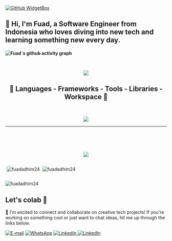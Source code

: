 [![GitHub WidgetBox](https://github-widgetbox.vercel.app/api/profile?username=fuadadhim24&data=followers,repositories,stars,commits&theme=radical)](https://github.com/yeazin)
<!-- <h3 align ="center"> <strong> Let`s Code.Build & FUN </strong> </h3>  -->


<h2>👋 Hi, I'm Fuad, a Software Engineer from Indonesia who loves diving into new tech and learning something new every day.<h4>


![Fuad`s github activity graph](https://github-readme-activity-graph.vercel.app/graph?username=fuadadhim24&theme=github-compact)


<br>

 <p align="center">
  <img src="https://capsule-render.vercel.app/api?type=waving&color=gradient&height=80&section=footer"/>
</p>

<h2 align="center" > 💫 Languages - Frameworks - Tools - Libraries - Workspace 💫</h2>
<br>
<p align="center">
    <img src="https://skillicons.dev/icons?i=dart,flutter,swift,kotlin,react,nextjs,nodejs,laravel,flask,firebase,tailwind,python,js,vscode,figma,git,postman,github,gitlab,vscode,mongodb,mysql" 

 </p>

<hr>
<!-- <a href="https://github.com/fuadadhim24">
<img src="https://tenor.com/view/line-colors-purple-divider-gif-16517045" width="100%" height="2px"  />
</a> -->
<br><br>

<p align="center">
 <br/>
<a href="https://github.com/fuadadhim24"><img align="center" width ="%" src="https://img.shields.io/github/followers/fuadadhim24?logo=github&logoColor=fe438e&labelColor=01102d&color=fe438e&style=for-the-badge"></a>
<div style="display: flex; gap: 5px; align-items:center">
<p>&nbsp;<img align="center" src="https://github-readme-stats.vercel.app/api?username=fuadadhim24&show_icons=true&line_height=30&rank_icon=github&show=discussions_answered&theme=radical"  alt="fuadadhim24" /></p>
<p><img align="right" src="https://github-readme-stats.vercel.app/api/top-langs?username=fuadadhim24&show_icons=true&line_height=24&rank_icon=github&show=discussions_answered&theme=radical"  alt="fuadadhim24" /></p>

</div>
<p><img align="center" src="https://github-readme-streak-stats.herokuapp.com/?user=fuadadhim24&show_icons=true&line_height=30&rank_icon=github&show=discussions_answered&theme=radical" " alt="fuadadhim24" /></p>

<!-- <a href="https://github.com/fuadadhim24">
<div style="left: 0; width: 100%; height: 0; position: relative; padding-bottom: 12.6667%;"><iframe src="https://tenor.com/embed/16517045" style="top: 0; left: 0; width: 100%; height: 100%; position: absolute; border: 0;" allowfullscreen scrolling="no" allow="encrypted-media *;"></iframe></div>
</a> -->



## Let's colab 🚀

🌟 I'm excited to connect and collaborate on creative tech projects! If you're working on something cool or just want to chat ideas, hit me up through the links below.

<p>
  <a href="mailto:fuadadhim24@gmail.com" target="_blank"><img alt="E-mail" src="https://img.shields.io/badge/-Gmail-ea4335?style=flat-square&logo=Gmail&logoColor=white" /></a>
  <a href="wa.me/087840199095" target="_blank"><img alt="WhatsApp" src="https://img.shields.io/badge/-WhatsApp-42e35f?style=flat-square&logo=whatsapp&logoColor=white" /></a>
  <a href="https://linkedin.com/in/fuadadhim24" target="_blank"><img alt="LinkedIn" src="https://img.shields.io/badge/-LinkedIn-007ACC?style=flat-square&logo=linkedin&logoColor=white" />
  <a href="https://instagram.com/in/fuadadhim24_" target="_blank"><img alt="LinkedIn" src="https://img.shields.io/badge/-Instagram-D300C5?style=flat-square&logo=instagram&logoColor=white" />
</p>


